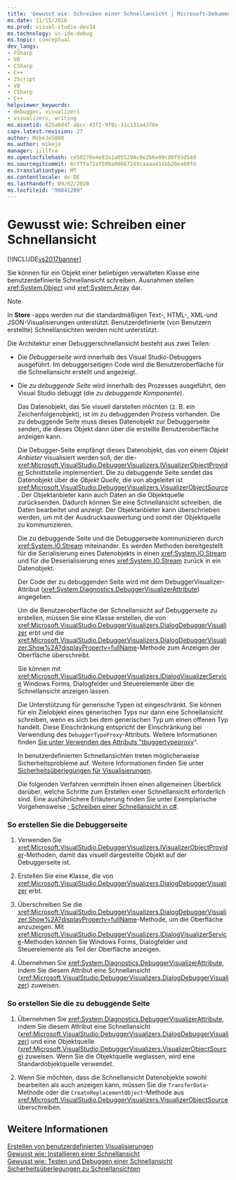 ```yaml
---
title: 'Gewusst wie: Schreiben einer Schnellansicht | Microsoft-Dokumentation'
ms.date: 11/15/2016
ms.prod: visual-studio-dev14
ms.technology: vs-ide-debug
ms.topic: conceptual
dev_langs:
- FSharp
- VB
- CSharp
- C++
- JScript
- VB
- CSharp
- C++
helpviewer_keywords:
- debugger, visualizers
- visualizers, writing
ms.assetid: 625a0d4f-abcc-43f2-9f8c-31c131a4378e
caps.latest.revision: 27
author: MikeJo5000
ms.author: mikejo
manager: jillfra
ms.openlocfilehash: ce50276e4e83a1a055294c8e2b6e09cd0f93d54d
ms.sourcegitcommit: 6cfffa72af599a9d667249caaaa411bb28ea69fd
ms.translationtype: MT
ms.contentlocale: de-DE
ms.lasthandoff: 09/02/2020
ms.locfileid: "90841289"
---
```

# <a name="how-to-write-a-visualizer"></a>Gewusst wie: Schreiben einer Schnellansicht
[!INCLUDE[vs2017banner](../includes/vs2017banner.md)]

Sie können für ein Objekt einer beliebigen verwalteten Klasse eine benutzerdefinierte Schnellansicht schreiben. Ausnahmen stellen <xref:System.Object> und <xref:System.Array> dar.  
  
> [!NOTE]
> In **Store** -apps werden nur die standardmäßigen Text-, HTML-, XML-und JSON-Visualisierungen unterstützt. Benutzerdefinierte (von Benutzern erstellte) Schnellansichten werden nicht unterstützt.  
  
 Die Architektur einer Debuggerschnellansicht besteht aus zwei Teilen:  
  
- Die *Debuggerseite* wird innerhalb des Visual Studio-Debuggers ausgeführt. Im debuggerseitigen Code wird die Benutzeroberfläche für die Schnellansicht erstellt und angezeigt.  
  
- Die *zu debuggende Seite* wird innerhalb des Prozesses ausgeführt, den Visual Studio debuggt (die *zu debuggende Komponente*).  
  
  Das Datenobjekt, das Sie visuell darstellen möchten (z. B. ein Zeichenfolgenobjekt), ist im zu debuggenden Prozess vorhanden. Die zu debuggende Seite muss dieses Datenobjekt zur Debuggerseite senden, die dieses Objekt dann über die erstellte Benutzeroberfläche anzeigen kann.  
  
  Die Debugger-Seite empfängt dieses Datenobjekt, das von einem *Objekt Anbieter* visualisiert werden soll, der die- <xref:Microsoft.VisualStudio.DebuggerVisualizers.IVisualizerObjectProvider> Schnittstelle implementiert. Die zu debuggende Seite sendet das Datenobjekt über die *Objekt Quelle*, die von abgeleitet ist <xref:Microsoft.VisualStudio.DebuggerVisualizers.VisualizerObjectSource> . Der Objektanbieter kann auch Daten an die Objektquelle zurücksenden. Dadurch können Sie eine Schnellansicht schreiben, die Daten bearbeitet und anzeigt. Der Objektanbieter kann überschrieben werden, um mit der Ausdrucksauswertung und somit der Objektquelle zu kommunizieren.  
  
  Die zu debuggende Seite und die Debuggerseite kommunizieren durch <xref:System.IO.Stream> miteinander. Es werden Methoden bereitgestellt für die Serialisierung eines Datenobjekts in einen <xref:System.IO.Stream> und für die Deserialisierung eines <xref:System.IO.Stream> zurück in ein Datenobjekt.  
  
  Der Code der zu debuggenden Seite wird mit dem DebuggerVisualizer-Attribut (<xref:System.Diagnostics.DebuggerVisualizerAttribute>) angegeben.  
  
  Um die Benutzeroberfläche der Schnellansicht auf Debuggerseite zu erstellen, müssen Sie eine Klasse erstellen, die von <xref:Microsoft.VisualStudio.DebuggerVisualizers.DialogDebuggerVisualizer> erbt und die <xref:Microsoft.VisualStudio.DebuggerVisualizers.DialogDebuggerVisualizer.Show%2A?displayProperty=fullName>-Methode zum Anzeigen der Oberfläche überschreibt.  
  
  Sie können mit <xref:Microsoft.VisualStudio.DebuggerVisualizers.IDialogVisualizerService> Windows Forms, Dialogfelder und Steuerelemente über die Schnellansicht anzeigen lassen.  
  
  Die Unterstützung für generische Typen ist eingeschränkt. Sie können für ein Zielobjekt eines generischen Typs nur dann eine Schnellansicht schreiben, wenn es sich bei dem generischen Typ um einen offenen Typ handelt. Diese Einschränkung entspricht der Einschränkung bei Verwendung des `DebuggerTypeProxy`-Attributs. Weitere Informationen finden [Sie unter Verwenden des Attributs "tbuggertypeproxy](../debugger/using-debuggertypeproxy-attribute.md)".  
  
  In benutzerdefinierten Schnellansichten treten möglicherweise Sicherheitsprobleme auf. Weitere Informationen finden Sie unter [Sicherheitsüberlegungen für Visualisierungen](../debugger/visualizer-security-considerations.md).  
  
  Die folgenden Verfahren vermitteln Ihnen einen allgemeinen Überblick darüber, welche Schritte zum Erstellen einer Schnellansicht erforderlich sind. Eine ausführlichere Erläuterung finden Sie unter Exemplarische Vorgehensweise [: Schreiben einer Schnellansicht in c#](../debugger/walkthrough-writing-a-visualizer-in-csharp.md).  
  
### <a name="to-create-the-debugger-side"></a>So erstellen Sie die Debuggerseite  
  
1. Verwenden Sie <xref:Microsoft.VisualStudio.DebuggerVisualizers.IVisualizerObjectProvider>-Methoden, damit das visuell dargestellte Objekt auf der Debuggerseite ist.  
  
2. Erstellen Sie eine Klasse, die von <xref:Microsoft.VisualStudio.DebuggerVisualizers.DialogDebuggerVisualizer> erbt.  
  
3. Überschreiben Sie die <xref:Microsoft.VisualStudio.DebuggerVisualizers.DialogDebuggerVisualizer.Show%2A?displayProperty=fullName>-Methode, um die Oberfläche anzuzeigen. Mit <xref:Microsoft.VisualStudio.DebuggerVisualizers.IDialogVisualizerService>-Methoden können Sie Windows Forms, Dialogfelder und Steuerelemente als Teil der Oberfläche anzeigen.  
  
4. Übernehmen Sie <xref:System.Diagnostics.DebuggerVisualizerAttribute>, indem Sie diesem Attribut eine Schnellansicht (<xref:Microsoft.VisualStudio.DebuggerVisualizers.DialogDebuggerVisualizer>) zuweisen.  
  
### <a name="to-create-the-debuggee-side"></a>So erstellen Sie die zu debuggende Seite  
  
1. Übernehmen Sie <xref:System.Diagnostics.DebuggerVisualizerAttribute>, indem Sie diesem Attribut eine Schnellansicht (<xref:Microsoft.VisualStudio.DebuggerVisualizers.DialogDebuggerVisualizer>) und eine Objektquelle (<xref:Microsoft.VisualStudio.DebuggerVisualizers.VisualizerObjectSource>) zuweisen. Wenn Sie die Objektquelle weglassen, wird eine Standardobjektquelle verwendet.  
  
2. Wenn Sie möchten, dass die Schnellansicht Datenobjekte sowohl bearbeiten als auch anzeigen kann, müssen Sie die `TransferData`-Methode oder die `CreateReplacementObject`-Methode aus <xref:Microsoft.VisualStudio.DebuggerVisualizers.VisualizerObjectSource> überschreiben.  
  
## <a name="see-also"></a>Weitere Informationen  
 [Erstellen von benutzerdefinierten Visualisierungen](../debugger/create-custom-visualizers-of-data.md)   
 [Gewusst wie: Installieren einer Schnellansicht](../debugger/how-to-install-a-visualizer.md)   
 [Gewusst wie: Testen und Debuggen einer Schnellansicht](../debugger/how-to-test-and-debug-a-visualizer.md)   
 [Sicherheitsüberlegungen zu Schnellansichten](../debugger/visualizer-security-considerations.md)
